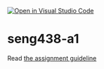 [![Open in Visual Studio Code](https://classroom.github.com/assets/open-in-vscode-c66648af7eb3fe8bc4f294546bfd86ef473780cde1dea487d3c4ff354943c9ae.svg)](https://classroom.github.com/online_ide?assignment_repo_id=9803822&assignment_repo_type=AssignmentRepo)
# seng438-a1

Read [the assignment guideline](seng438-a1.md) 
